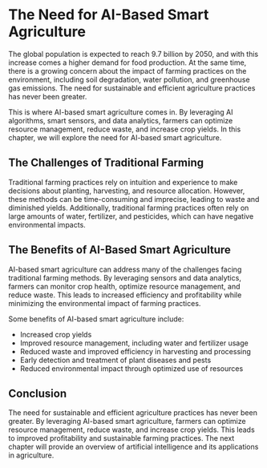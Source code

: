 The Need for AI-Based Smart Agriculture
=====================================================

The global population is expected to reach 9.7 billion by 2050, and with this increase comes a higher demand for food production. At the same time, there is a growing concern about the impact of farming practices on the environment, including soil degradation, water pollution, and greenhouse gas emissions. The need for sustainable and efficient agriculture practices has never been greater.

This is where AI-based smart agriculture comes in. By leveraging AI algorithms, smart sensors, and data analytics, farmers can optimize resource management, reduce waste, and increase crop yields. In this chapter, we will explore the need for AI-based smart agriculture.

The Challenges of Traditional Farming
-------------------------------------

Traditional farming practices rely on intuition and experience to make decisions about planting, harvesting, and resource allocation. However, these methods can be time-consuming and imprecise, leading to waste and diminished yields. Additionally, traditional farming practices often rely on large amounts of water, fertilizer, and pesticides, which can have negative environmental impacts.

The Benefits of AI-Based Smart Agriculture
------------------------------------------

AI-based smart agriculture can address many of the challenges facing traditional farming methods. By leveraging sensors and data analytics, farmers can monitor crop health, optimize resource management, and reduce waste. This leads to increased efficiency and profitability while minimizing the environmental impact of farming practices.

Some benefits of AI-based smart agriculture include:

* Increased crop yields
* Improved resource management, including water and fertilizer usage
* Reduced waste and improved efficiency in harvesting and processing
* Early detection and treatment of plant diseases and pests
* Reduced environmental impact through optimized use of resources

Conclusion
----------

The need for sustainable and efficient agriculture practices has never been greater. By leveraging AI-based smart agriculture, farmers can optimize resource management, reduce waste, and increase crop yields. This leads to improved profitability and sustainable farming practices. The next chapter will provide an overview of artificial intelligence and its applications in agriculture.
